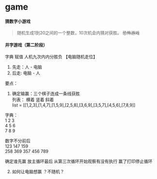 # game
#### 猜数字小游戏
> 随机生成1到20之间的一个整数，10次机会内猜对获胜。 ~~恐怖游戏~~

#### 井字游戏（第二阶段）
字典 赋值
人机九次内内分胜负 【电脑随机走位】
1. 先走：人 - 电脑
2. 后走: 电脑 - 人

要点：
1. 确定输赢：三个棋子连成一条线获胜  
列表： 
横着 竖着 斜着  
list = [[1,2,3],[1,4,7],[1,5,9],[2,5,8],[3,6,9],[3,5,7],[4,5,6],[7,8,9]]

字典：  
1 2 3  
4 5 6  
7 8 9  

数字不分前后  
123  147  159  
258  369  357
456  789 

确定谁先赢
放主循环最后 从第三次循环开始观察有没有执行
赢了打印停止循环

2. 如何让电脑想赢  ？不随机？
